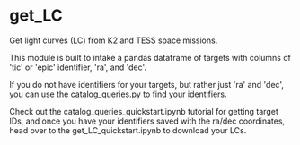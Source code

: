 # get_LC
Get light curves (LC) from K2 and TESS space missions.

This module is built to intake a pandas dataframe of targets with columns of 'tic' or 'epic' identifier, 'ra', and 'dec'. 

If you do not have identifiers for your targets, but rather just 'ra' and 'dec', you can use the catalog_queries.py to find your identifiers. 

Check out the catalog_queries_quickstart.ipynb tutorial for getting target IDs, and once you have your identifiers saved with the ra/dec coordinates, head over to the get_LC_quickstart.ipynb to download your LCs.
